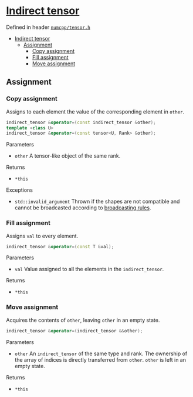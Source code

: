 # [Indirect tensor](readme.md)

Defined in header [`numcpp/tensor.h`](/include/numcpp/tensor.h)

- [Indirect tensor](#indirect-tensor)
  - [Assignment](#assignment)
    - [Copy assignment](#copy-assignment)
    - [Fill assignment](#fill-assignment)
    - [Move assignment](#move-assignment)

## Assignment

### Copy assignment

Assigns to each element the value of the corresponding element in `other`.
```cpp
indirect_tensor &operator=(const indirect_tensor &other);
template <class U>
indirect_tensor &operator=(const tensor<U, Rank> &other);
```

Parameters

* `other` A tensor-like object of the same rank.

Returns

* `*this`

Exceptions

* `std::invalid_argument` Thrown if the shapes are not compatible and cannot be broadcasted according to [broadcasting rules](../Shapes/Non-member%20functions.md#broadcast_shapes).

### Fill assignment

Assigns `val` to every element.
```cpp
indirect_tensor &operator=(const T &val);
```

Parameters

* `val` Value assigned to all the elements in the `indirect_tensor`.

Returns

* `*this`

### Move assignment

Acquires the contents of `other`, leaving `other` in an empty state.
```cpp
indirect_tensor &operator=(indirect_tensor &&other);
```

Parameters

* `other` An `indirect_tensor` of the same type and rank. The ownership of the array of indices is directly transferred from `other`. `other` is left in an empty state.

Returns

* `*this`
